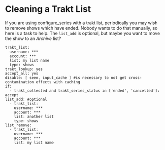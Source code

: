 # Cleaning a Trakt List
If you are using configure_series with a trakt list, periodically you may wish to remove shows which have ended. Nobody wants to do that manually, so here is a task to help.
The `list_add` is optional, but maybe you want to move the show to an *Archive* list?
```
trakt_list:
  username: ***
  account: ***
  list: my list name
  type: shows
trakt_lookup: yes
accept_all: yes
disable: [ seen, input_cache ] #is necessary to not get cross-contamination effects with caching
if:
  - trakt_collected and trakt_series_status in ['ended', 'cancelled']: accept
list_add: #optional
  - trakt_list:
    username: ***
    account: ***
    list: another list
    type: shows
list_remove:
  - trakt_list:
    username: ***
    account: ***
    list: my list name
```